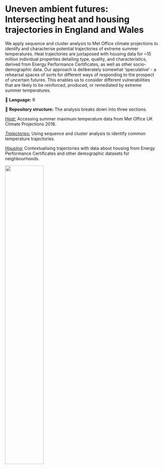 # Uneven ambient futures: Intersecting heat and housing trajectories in England and Wales
We apply sequence and cluster analysis to Met Office climate projections to identify and characterise potential trajectories of extreme summer temperatures. Heat trajectories are juxtaposed with housing data for ~15 million individual properties detailing type, quality, and characteristics, derived from Energy Performance Certificates, as well as other socio-demographic data. Our approach is deliberately somewhat ‘speculative’ - a rehearsal spaces of sorts for different ways of responding to the prospect of uncertain futures. This enables us to consider different vulnerabilities that are likely to be reinforced, produced, or remediated by extreme summer temperatures. 

💬 **Language:** R

🧱 **Repository structure:** 
The analysis breaks down into three sections.

*[Heat:](https://github.com/CaitHRobinson/heat-housing-trajectories/tree/main/heat)* Accessing summer maximum temperature data from Met Office UK Climate Projections 2018.

*[Trajectories:](https://github.com/CaitHRobinson/heat-housing-trajectories/tree/main/trajectories)* Using sequence and cluster analysis to identify common temperature trajectories.

*[Housing:](https://github.com/CaitHRobinson/heat-housing-trajectories/tree/main/housing)* Contextualising trajectories with data about housing from Energy Performance Certificates and other demographic datasets for neighbourhoods.

<img src="https://github.com/user-attachments/assets/a0c983ae-5bfb-4e56-b662-36bbab9348ea" width=50% height=50%>
